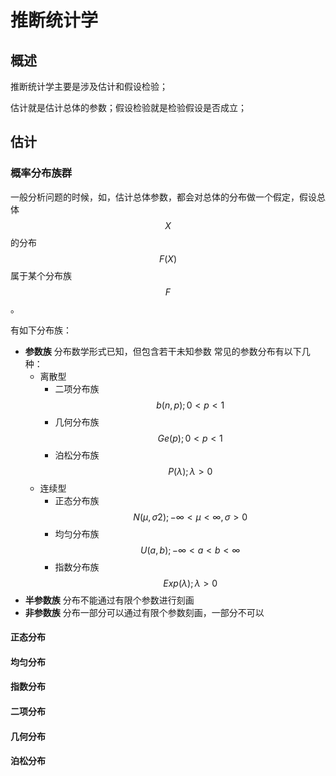# 推断统计学

## 概述

推断统计学主要是涉及估计和假设检验；

估计就是估计总体的参数；假设检验就是检验假设是否成立；

## 估计

### 概率分布族群

一般分析问题的时候，如，估计总体参数，都会对总体的分布做一个假定，假设总体 $$X$$ 的分布 $$F(X)$$ 属于某个分布族 $$F$$。

有如下分布族：

* **参数族** 分布数学形式已知，但包含若干未知参数 常见的参数分布有以下几种：
  * 离散型
    * 二项分布族 $${b(n,p);0<p<1}$$ 
    * 几何分布族 $${ G e ( p ) ; 0 < p < 1 }$$ 
    * 泊松分布族 $${ P ( λ ) ; λ > 0 }$$ 
  * 连续型
    * 正态分布族 $${N(μ,σ2);−∞<μ<∞,σ>0}$$ 
    * 均匀分布族 $${U(a,b);−∞<a<b<∞}$$ 
    * 指数分布族 $${Exp(λ);λ>0}$$ 
* **半参数族** 分布不能通过有限个参数进行刻画
* **非参数族** 分布一部分可以通过有限个参数刻画，一部分不可以



#### 正态分布

#### 均匀分布

#### 指数分布

#### 二项分布

#### 几何分布

#### 泊松分布



